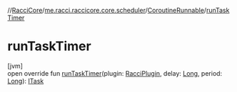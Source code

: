 //[RacciCore](../../../index.md)/[me.racci.raccicore.core.scheduler](../index.md)/[CoroutineRunnable](index.md)/[runTaskTimer](run-task-timer.md)

# runTaskTimer

[jvm]\
open override fun [runTaskTimer](run-task-timer.md)(plugin: [RacciPlugin](../../me.racci.raccicore/-racci-plugin/index.md), delay: [Long](https://kotlinlang.org/api/latest/jvm/stdlib/kotlin/-long/index.html), period: [Long](https://kotlinlang.org/api/latest/jvm/stdlib/kotlin/-long/index.html)): [ITask](../-i-task/index.md)
